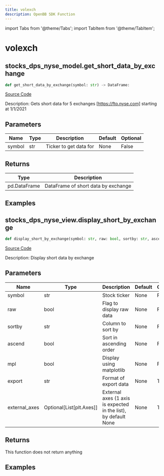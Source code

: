 ```yaml
---
title: volexch
description: OpenBB SDK Function
---
```


import Tabs from '@theme/Tabs';
import TabItem from '@theme/TabItem';

# volexch

<Tabs>
<TabItem value="model" label="Model" default>

## stocks_dps_nyse_model.get_short_data_by_exchange

```python title='openbb_terminal/stocks/dark_pool_shorts/nyse_model.py'
def get_short_data_by_exchange(symbol: str) -> DataFrame:
```
[Source Code](https://github.com/OpenBB-finance/OpenBBTerminal/tree/main/openbb_terminal/stocks/dark_pool_shorts/nyse_model.py#L15)

Description: Gets short data for 5 exchanges [https://ftp.nyse.com] starting at 1/1/2021

## Parameters

| Name | Type | Description | Default | Optional |
| ---- | ---- | ----------- | ------- | -------- |
| symbol | str | Ticker to get data for | None | False |

## Returns

| Type | Description |
| ---- | ----------- |
| pd.DataFrame | DataFrame of short data by exchange |

## Examples



</TabItem>
<TabItem value="view" label="View">

## stocks_dps_nyse_view.display_short_by_exchange

```python title='openbb_terminal/stocks/dark_pool_shorts/nyse_view.py'
def display_short_by_exchange(symbol: str, raw: bool, sortby: str, ascend: bool, mpl: bool, export: str, external_axes: Optional[List[matplotlib.axes._axes.Axes]]) -> None:
```
[Source Code](https://github.com/OpenBB-finance/OpenBBTerminal/tree/main/openbb_terminal/stocks/dark_pool_shorts/nyse_view.py#L29)

Description: Display short data by exchange

## Parameters

| Name | Type | Description | Default | Optional |
| ---- | ---- | ----------- | ------- | -------- |
| symbol | str | Stock ticker | None | False |
| raw | bool | Flag to display raw data | None | False |
| sortby | str | Column to sort by | None | False |
| ascend | bool | Sort in ascending order | None | False |
| mpl | bool | Display using matplotlib | None | False |
| export | str | Format  of export data | None | True |
| external_axes | Optional[List[plt.Axes]] | External axes (1 axis is expected in the list), by default None | None | True |

## Returns

This function does not return anything

## Examples



</TabItem>
</Tabs>